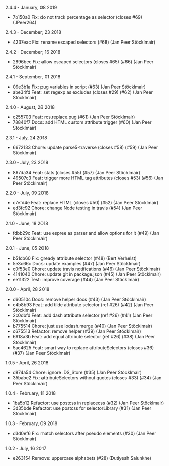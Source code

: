 2.4.4 - January, 08 2019

* 7b150a0 Fix: do not track percentage as selector (closes #69) (JPeer264)

2.4.3 - December, 23 2018

* 4237eac Fix: rename escaped selectors (#68) (Jan Peer Stöcklmair)

2.4.2 - December, 16 2018

* 2896bec Fix: allow escaped selectors (closes #65) (#66) (Jan Peer Stöcklmair)

2.4.1 - September, 01 2018

* 09e3b1a Fix: pug variables in script (#63) (Jan Peer Stöcklmair)
* abe34fd Feat: set regexp as excludes (closes #29) (#62) (Jan Peer Stöcklmair)

2.4.0 - August, 28 2018

* c255703 Feat: rcs.replace.pug (#61) (Jan Peer Stöcklmair)
* 78840f7 Docs: add HTML custom attribute trigger (#60) (Jan Peer Stöcklmair)

2.3.1 - July, 24 2018

* 6672133 Chore: update parse5-traverse (closes #58) (#59) (Jan Peer Stöcklmair)

2.3.0 - July, 23 2018

* 867da34 Feat: stats (closes #55) (#57) (Jan Peer Stöcklmair)
* 49507c3 Feat: trigger more HTML tag attributes (closes #53) (#56) (Jan Peer Stöcklmair)

2.2.0 - July, 09 2018

* c7efd4e Feat: replace HTML (closes #50) (#52) (Jan Peer Stöcklmair)
* ed3fc92 Chore: change Node testing in travis (#54) (Jan Peer Stöcklmair)

2.1.0 - June, 18 2018

* fdbb29c Feat: use espree as parser and allow options for it (#49) (Jan Peer Stöcklmair)

2.0.1 - June, 05 2018

* b51cb60 Fix: gready attribute selector (#48) (Bert Verhelst)
* 5e3c66c Docs: update examples (#47) (Jan Peer Stöcklmair)
* c0f53e0 Chore: update travis notifications (#46) (Jan Peer Stöcklmair)
* 4141040 Chore: update git in package.json (#45) (Jan Peer Stöcklmair)
* ee11322 Test: improve coverage (#44) (Jan Peer Stöcklmair)

2.0.0 - April, 28 2018

* d60510c Docs: remove helper docs (#43) (Jan Peer Stöcklmair)
* e4b8b93 Feat: add tilde attribute selector (ref #26) (#42) (Jan Peer Stöcklmair)
* 2c0dbfd Feat: add dash attribute selector (ref #26) (#41) (Jan Peer Stöcklmair)
* b775514 Chore: just use lodash.merge (#40) (Jan Peer Stöcklmair)
* c675513 Refactor: remove helper (#39) (Jan Peer Stöcklmair)
* 6918a3b Feat: add equal attribute selector (ref #26) (#38) (Jan Peer Stöcklmair)
* 5ac4625 Feat: smart way to replace attributeSelectors (closes #36) (#37) (Jan Peer Stöcklmair)

1.0.5 - April, 26 2018

* d874a54 Chore: ignore .DS_Store (#35) (Jan Peer Stöcklmair)
* 35babe2 Fix: attributeSelectors without quotes (closes #33) (#34) (Jan Peer Stöcklmair)

1.0.4 - February, 11 2018

* 1ba5b12 Refactor: use postcss in replacecss (#32) (Jan Peer Stöcklmair)
* 3d35bde Refactor: use postcss for selectorLibrary (#31) (Jan Peer Stöcklmair)

1.0.3 - February, 09 2018

* d3d0ef6 Fix: match selectors after pseudo elements (#30) (Jan Peer Stöcklmair)

1.0.2 - July, 16 2017

* e263154 Remove: uppercase alphabets (#28) (Dutiyesh Salunkhe)
